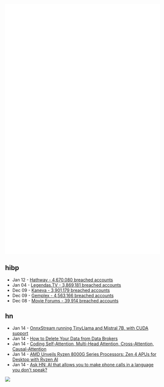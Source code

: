 ![Metrics](https://raw.githubusercontent.com/phixion/phixion/master/metrics.svg)

## hibp

<!--
for https://github.com/phixion/phixion/blob/main/.github/workflows/feeds.yml
-->
<!--START_SECTION:haveibeenpwnd-->
- Jan 12 - [Hathway - 4,670,080 breached accounts](https://haveibeenpwned.com/PwnedWebsites#Hathway)
- Jan 04 - [Legendas.TV - 3,869,181 breached accounts](https://haveibeenpwned.com/PwnedWebsites#LegendasTV)
- Dec 09 - [Kaneva - 3,901,179 breached accounts](https://haveibeenpwned.com/PwnedWebsites#Kaneva)
- Dec 09 - [Gemplex - 4,563,166 breached accounts](https://haveibeenpwned.com/PwnedWebsites#Gemplex)
- Dec 08 - [Movie Forums - 39,914 breached accounts](https://haveibeenpwned.com/PwnedWebsites#MovieForums)
<!--END_SECTION:haveibeenpwnd-->

## hn

<!--
for https://github.com/phixion/phixion/blob/main/.github/workflows/feeds.yml
-->
<!--START_SECTION:hn-->
- Jan 14 - [OnnxStream running TinyLlama and Mistral 7B, with CUDA support](https://github.com/vitoplantamura/OnnxStream/blob/master/assets/LLM.md)
- Jan 14 - [How to Delete Your Data from Data Brokers](https://www.cybercollective.org/blog/how-to-delete-your-data-from-data-brokers)
- Jan 14 - [Coding Self-Attention, Multi-Head Attention, Cross-Attention, Causal-Attention](https://magazine.sebastianraschka.com/p/understanding-and-coding-self-attention)
- Jan 14 - [AMD Unveils Ryzen 8000G Series Processors: Zen 4 APUs for Desktop with Ryzen AI](https://www.anandtech.com/show/21208/amd-unveils-ryzen-8000g-series-processors-zen-4-apus-for-desktop-with-ryzen-ai)
- Jan 14 - [Ask HN: AI that allows you to make phone calls in a language you don't speak?](https://news.ycombinator.com/item?id=38990148)
<!--END_SECTION:hn-->

<!--
for https://yhype.me
-->
![](https://hit.yhype.me/github/profile?user_id=13013670)
